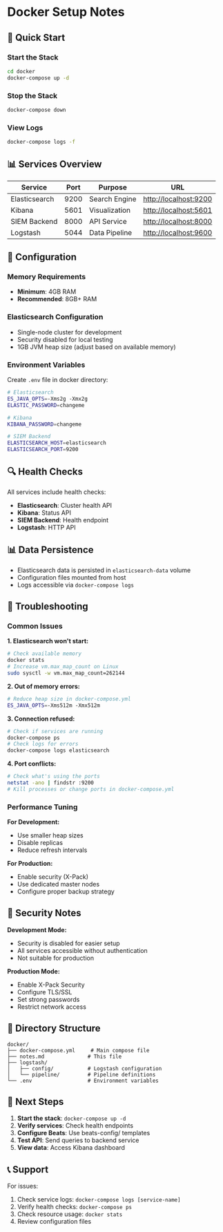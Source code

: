 # Docker Setup Notes

## 🐳 **Quick Start**

### Start the Stack

```bash
cd docker
docker-compose up -d
```

### Stop the Stack

```bash
docker-compose down
```

### View Logs

```bash
docker-compose logs -f
```

## 📊 **Services Overview**

| Service | Port | Purpose | URL |
|---------|------|---------|-----|
| Elasticsearch | 9200 | Search Engine | <http://localhost:9200> |
| Kibana | 5601 | Visualization | <http://localhost:5601> |
| SIEM Backend | 8000 | API Service | <http://localhost:8000> |
| Logstash | 5044 | Data Pipeline | <http://localhost:9600> |

## 🔧 **Configuration**

### Memory Requirements

- **Minimum**: 4GB RAM
- **Recommended**: 8GB+ RAM

### Elasticsearch Configuration

- Single-node cluster for development
- Security disabled for local testing
- 1GB JVM heap size (adjust based on available memory)

### Environment Variables

Create `.env` file in docker directory:

```bash
# Elasticsearch
ES_JAVA_OPTS=-Xms2g -Xmx2g
ELASTIC_PASSWORD=changeme

# Kibana
KIBANA_PASSWORD=changeme

# SIEM Backend
ELASTICSEARCH_HOST=elasticsearch
ELASTICSEARCH_PORT=9200
```

## 🔍 **Health Checks**

All services include health checks:

- **Elasticsearch**: Cluster health API
- **Kibana**: Status API  
- **SIEM Backend**: Health endpoint
- **Logstash**: HTTP API

## 📊 **Data Persistence**

- Elasticsearch data is persisted in `elasticsearch-data` volume
- Configuration files mounted from host
- Logs accessible via `docker-compose logs`

## 🐛 **Troubleshooting**

### Common Issues

**1. Elasticsearch won't start:**

```bash
# Check available memory
docker stats
# Increase vm.max_map_count on Linux
sudo sysctl -w vm.max_map_count=262144
```

**2. Out of memory errors:**

```bash
# Reduce heap size in docker-compose.yml
ES_JAVA_OPTS=-Xms512m -Xmx512m
```

**3. Connection refused:**

```bash
# Check if services are running
docker-compose ps
# Check logs for errors
docker-compose logs elasticsearch
```

**4. Port conflicts:**

```bash
# Check what's using the ports
netstat -ano | findstr :9200
# Kill processes or change ports in docker-compose.yml
```

### Performance Tuning

**For Development:**

- Use smaller heap sizes
- Disable replicas
- Reduce refresh intervals

**For Production:**

- Enable security (X-Pack)
- Use dedicated master nodes
- Configure proper backup strategy

## 🔐 **Security Notes**

**Development Mode:**

- Security is disabled for easier setup
- All services accessible without authentication
- Not suitable for production

**Production Mode:**

- Enable X-Pack Security
- Configure TLS/SSL
- Set strong passwords
- Restrict network access

## 📁 **Directory Structure**

```0
docker/
├── docker-compose.yml     # Main compose file
├── notes.md              # This file
├── logstash/
│   ├── config/           # Logstash configuration
│   └── pipeline/         # Pipeline definitions
└── .env                  # Environment variables
```

## 🚀 **Next Steps**

1. **Start the stack**: `docker-compose up -d`
2. **Verify services**: Check health endpoints
3. **Configure Beats**: Use beats-config/ templates
4. **Test API**: Send queries to backend service
5. **View data**: Access Kibana dashboard

## 📞 **Support**

For issues:

1. Check service logs: `docker-compose logs [service-name]`
2. Verify health checks: `docker-compose ps`
3. Check resource usage: `docker stats`
4. Review configuration files
